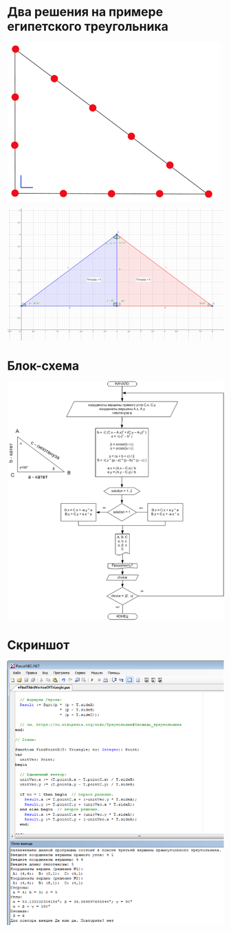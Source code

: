 # Два решения на примере египетского треугольника

<kbd>![Египетский треугольник](egyptian-triangle.png)</kbd>

<kbd>![Два решения](solution.png)</kbd>

# Блок-схема

<kbd>![Блок-схема](flowchart.png)</kbd>

# Скриншот

<kbd>![PascalABC.NET](screenshot.png)</kbd>
